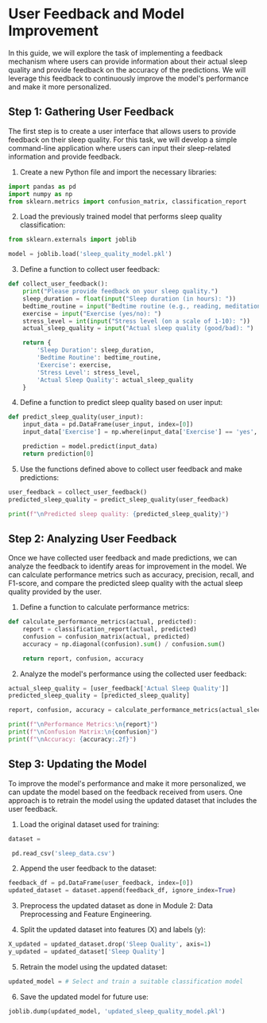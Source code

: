 # User Feedback and Model Improvement

In this guide, we will explore the task of implementing a feedback mechanism where users can provide information about their actual sleep quality and provide feedback on the accuracy of the predictions. We will leverage this feedback to continuously improve the model's performance and make it more personalized.

## Step 1: Gathering User Feedback

The first step is to create a user interface that allows users to provide feedback on their sleep quality. For this task, we will develop a simple command-line application where users can input their sleep-related information and provide feedback.

1. Create a new Python file and import the necessary libraries:
```python
import pandas as pd
import numpy as np
from sklearn.metrics import confusion_matrix, classification_report
```

2. Load the previously trained model that performs sleep quality classification:
```python
from sklearn.externals import joblib

model = joblib.load('sleep_quality_model.pkl')
```

3. Define a function to collect user feedback:
```python
def collect_user_feedback():
    print("Please provide feedback on your sleep quality.")
    sleep_duration = float(input("Sleep duration (in hours): "))
    bedtime_routine = input("Bedtime routine (e.g., reading, meditation): ")
    exercise = input("Exercise (yes/no): ")
    stress_level = int(input("Stress level (on a scale of 1-10): "))
    actual_sleep_quality = input("Actual sleep quality (good/bad): ")

    return {
        'Sleep Duration': sleep_duration,
        'Bedtime Routine': bedtime_routine,
        'Exercise': exercise,
        'Stress Level': stress_level,
        'Actual Sleep Quality': actual_sleep_quality
    }
```

4. Define a function to predict sleep quality based on user input:
```python
def predict_sleep_quality(user_input):
    input_data = pd.DataFrame(user_input, index=[0])
    input_data['Exercise'] = np.where(input_data['Exercise'] == 'yes', 1, 0)

    prediction = model.predict(input_data)
    return prediction[0]
```

5. Use the functions defined above to collect user feedback and make predictions:
```python
user_feedback = collect_user_feedback()
predicted_sleep_quality = predict_sleep_quality(user_feedback)

print(f"\nPredicted sleep quality: {predicted_sleep_quality}")
```

## Step 2: Analyzing User Feedback

Once we have collected user feedback and made predictions, we can analyze the feedback to identify areas for improvement in the model. We can calculate performance metrics such as accuracy, precision, recall, and F1-score, and compare the predicted sleep quality with the actual sleep quality provided by the user.

1. Define a function to calculate performance metrics:
```python
def calculate_performance_metrics(actual, predicted):
    report = classification_report(actual, predicted)
    confusion = confusion_matrix(actual, predicted)
    accuracy = np.diagonal(confusion).sum() / confusion.sum()

    return report, confusion, accuracy
```

2. Analyze the model's performance using the collected user feedback:
```python
actual_sleep_quality = [user_feedback['Actual Sleep Quality']]
predicted_sleep_quality = [predicted_sleep_quality]

report, confusion, accuracy = calculate_performance_metrics(actual_sleep_quality, predicted_sleep_quality)

print(f"\nPerformance Metrics:\n{report}")
print(f"\nConfusion Matrix:\n{confusion}")
print(f"\nAccuracy: {accuracy:.2f}")
```

## Step 3: Updating the Model

To improve the model's performance and make it more personalized, we can update the model based on the feedback received from users. One approach is to retrain the model using the updated dataset that includes the user feedback.

1. Load the original dataset used for training:
```python
dataset =

 pd.read_csv('sleep_data.csv')
```

2. Append the user feedback to the dataset:
```python
feedback_df = pd.DataFrame(user_feedback, index=[0])
updated_dataset = dataset.append(feedback_df, ignore_index=True)
```

3. Preprocess the updated dataset as done in Module 2: Data Preprocessing and Feature Engineering.

4. Split the updated dataset into features (X) and labels (y):
```python
X_updated = updated_dataset.drop('Sleep Quality', axis=1)
y_updated = updated_dataset['Sleep Quality']
```

5. Retrain the model using the updated dataset:
```python
updated_model = # Select and train a suitable classification model
```

6. Save the updated model for future use:
```python
joblib.dump(updated_model, 'updated_sleep_quality_model.pkl')
```

